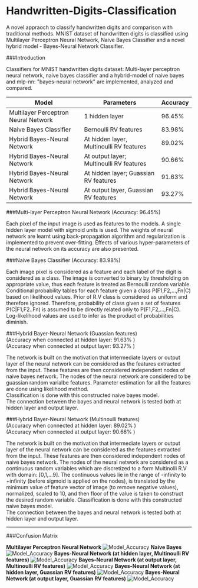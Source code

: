 # Handwritten-Digits-Classification
A novel appraoch to classify handwritten digits and comparison with traditional methods.
MNIST dataset of handwritten digits is classified using Multilayer Perceptron Neural Network, Naive Bayes Classifier and a novel hybrid model - Bayes-Neural Network Classifier.

###Introduction

Classifiers for MNIST handwritten digits dataset: Multi-layer perceptron neural network, naive bayes classifier and a hybrid-model of naive bayes and mlp-nn: "bayes-neural network" are implemented, analyzed and compared. 


Model	| Parameters | 	Accuracy
------|------------|-----------
Multilayer Perceptron Neural Network	| 1 hidden layer |	96.45%
Naive Bayes Classifier |	Bernoulli RV features | 	83.98%
Hybrid Bayes-Neural Network	| At hidden layer, Multinoulli RV features	| 89.02%
Hybrid Bayes-Neural Network	| At output layer; Multinoulli RV features	| 90.66%
Hybrid Bayes-Neural Network	| At hidden layer; Guassian RV features	| 91.63%
Hybrid Bayes-Neural Network	| At output layer, Guassian RV features	| 93.27%

###Multi-layer Perceptron Neural Network (Accuracy: 96.45%)
 
Each pixel of the input image is used as features to the models. A single hidden layer model with sigmoid units is used. The weights of neural network are learnt using back-propagation algorithm and regularization is implemented to prevent over-fitting. Effects of various hyper-parameters of the neural network on its accuracy are also presented.

###Naive Bayes Classifier (Accuracy: 83.98%)

Each image pixel is considered as a feature and each label of the digit is considered as a class. The image is converted to binary by thresholding on appropriate value, thus each feature is treated as Bernoulli random variable. Conditional probability tables for each feature given a class P(F1,F2,...,Fn|C) based on likelihood values. Prior of R.V class is considered as uniform and therefore ignored. Therefore, probability of class given a set of features P(C|F1,F2..Fn) is assumed to be directly related only to P(F1,F2,...,Fn|C). Log-likelihood values are used to infer as the product of probabilities diminish.

###Hybrid Bayer-Neural Network (Guassian features)<br>
(Accuracy when connected at hidden layer: 91.63% )<br>
(Accuracy when connected at output layer: 93.27% )<br>

The network is built on the motivation that intermediate layers or output layer of the neural network can be considered as the features extracted from the input. These features are then considered independent nodes of naive bayes network. The nodes of the neural network are considered to be guassian random varialbe features. Parameter estimation for all the features are done using likelihood method.<br>Classification is done with this constructed naive bayes model.<br>The connection between the bayes and neural network is tested both at hidden layer and output layer.

###Hybrid Bayer-Neural Network (Multinoulli features) <br>
(Accuracy when connected at hidden layer: 89.02% )<br>
(Accuracy when connected at output layer: 90.66% )<br>

The network is built on the motivation that intermediate layers or output layer of the neural network can be considered as the features extracted from the input. These features are then considered independent nodes of naive bayes network. 
The nodes of the neural network are considered as a continuous random variables which are discretized to a form Multinolli R.V with domain: [0,1,...9]. The continuous values lie in the range of -infinity to +infinity (before sigmoid is applied on the nodes), is translated by the minimum value of feature vector of image (to remove negative values), normalized, scaled to 10, and then floor of the value is taken to construct the desired random variable.
Classification is done with this constructed naive bayes model.<br>
The connection between the bayes and neural network is tested both at hidden layer and output layer.
<hr>
###Confusion Matrix

**Multilayer Perceptron Neural Network**
![Model_Accuracy](/results/mlpnn_confusion.png)
**Naive Bayes**
![Model_Accuracy](/results/conf_matrix_naive_bayes.png)
**Bayes-Neural Network (at hidden layer, Multinoulli RV features)**
![Model_Accuracy](/results/conf_matrix_nn_bayes_hid.png)
**Bayes-Neural Network (at output layer, Multinoulli RV features)**
![Model_Accuracy](/results/conf_matrix_nn_bayes_out.png)
**Bayes-Neural Network (at hidden layer, Guassian RV features)**
![Model_Accuracy](/results/conf_matrix_norm_nnbayes_hid.png)
**Bayes-Neural Network (at output layer, Guassian RV features)**
![Model_Accuracy](/results/conf_matrix_norm_nn_bayes_out.png)
